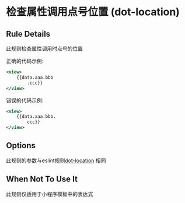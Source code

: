 # 检查属性调用点号位置 (dot-location)

## Rule Details

此规则检查属性调用时点号的位置

正确的代码示例:

```xml
<view>
    {{data.aaa.bbb
        .ccc}}
</view>
```

错误的代码示例:

```xml
<view>
    {{data.aaa.bbb.
        ccc}}
</view>
```

## Options
此规则的参数与eslint规则[dot-location](https://eslint.org/docs/rules/dot-location) 相同

## When Not To Use It

此规则仅适用于小程序模板中的表达式